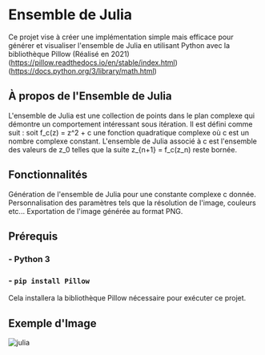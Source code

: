 # Ensemble de Julia

Ce projet vise à créer une implémentation simple mais efficace pour générer et visualiser l'ensemble de Julia en utilisant Python avec la bibliothèque Pillow (Réalisé en 2021)
<br>(https://pillow.readthedocs.io/en/stable/index.html) (https://docs.python.org/3/library/math.html)

## À propos de l'Ensemble de Julia
L'ensemble de Julia est une collection de points dans le plan complexe qui démontre un comportement intéressant sous itération. Il est défini comme suit : soit f_c(z) = z^2 + c une fonction quadratique complexe où c est un nombre complexe constant. L'ensemble de Julia associé à c est l'ensemble des valeurs de z_0 telles que la suite z_{n+1} = f_c(z_n) reste bornée.

## Fonctionnalités
Génération de l'ensemble de Julia pour une constante complexe c donnée.
Personnalisation des paramètres tels que la résolution de l'image, couleurs etc...
Exportation de l'image générée au format PNG.

## Prérequis

### - Python 3
### - `pip install Pillow`

Cela installera la bibliothèque Pillow nécessaire pour exécuter ce projet.



## Exemple d'Image

![julia](https://github.com/Isaac955/Julia/assets/123961485/d5ab3f6d-7b05-4bda-89fb-938d5322cc36)
